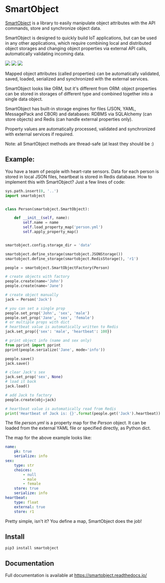 # SmartObject

[SmartObject](https://github.com/alttch/smartobject) is a library to easily
manipulate object attributes with the API commands, store and synchronize
object data.

SmartObject is designed to quickly build IoT applications, but can be used in
any other applications, which require combining local and distributed object
storages and changing object properties via external API calls, automatically
validating incoming data.

<img src="https://img.shields.io/pypi/v/smartobject.svg" /> <img src="https://img.shields.io/badge/license-MIT-green" /> <img src="https://img.shields.io/badge/python-3.6%20%7C%203.7%20%7C%203.8-blue.svg" />

Mapped object attributes (called properties) can be automatically validated,
saved, loaded, serialized and synchronized with the external services.

SmartObject looks like ORM, but it's different from ORM: object properties can
be stored in storages of different type and combined together into a single
data object.

SmartObject has built-in storage engines for files (JSON, YAML, MessagePack and
CBOR) and databases: RDBMS via SQLAlchemy (can store objects) and Redis (can
handle external properties only).

Property values are automatically processed, validated and synchronized with
external services if required.

Note: all SmartObject methods are thread-safe (at least they should be :)

## Example:

You have a team of people with heart-rate sensors. Data for each person is
stored in local JSON files, heartbeat is stored in Redis database. How to
implement this with SmartObject? Just a few lines of code:

```python
sys.path.insert(0, '..')
import smartobject


class Person(smartobject.SmartObject):

    def __init__(self, name):
        self.name = name
        self.load_property_map('person.yml')
        self.apply_property_map()


smartobject.config.storage_dir = 'data'

smartobject.define_storage(smartobject.JSONStorage())
smartobject.define_storage(smartobject.RedisStorage(), 'r1')

people = smartobject.SmartObjectFactory(Person)

# create objects with factory
people.create(name='John')
people.create(name='Jane')

# create object manually
jack = Person('Jack')

# you can set a single prop
people.set_prop('John', 'sex', 'male')
people.set_prop('Jane', 'sex', 'female')
# or multiple props with dict
# heartbeat value is automatically written to Redis
jack.set_prop({'sex': 'male', 'heartbeat': 100})

# print object info (name and sex only)
from pprint import pprint
pprint(people.serialize('Jane', mode='info'))

people.save()
jack.save()

# clear Jack's sex
jack.set_prop('sex', None)
# load it back
jack.load()

# add Jack to factory
people.create(obj=jack)

# heartbeat value is automatically read from Redis
print('Heartbeat of Jack is: {}'.format(people.get('Jack').heartbeat))

```

The file *person.yml* is a property map for the *Person* object. It can be
loaded from the external YAML file or specified directly, as Python dict.

The map for the above example looks like:

```yaml
name:
    pk: true
    serialize: info
sex:
    type: str
    choices:
        - null
        - male
        - female
    store: true
    serialize: info
heartbeat:
    type: float
    external: true
    store: r1

```

Pretty simple, isn't it? You define a map, SmartObject does the job!

## Install

```shell
pip3 install smartobject
```

## Documentation

Full documentation is available at https://smartobject.readthedocs.io/
